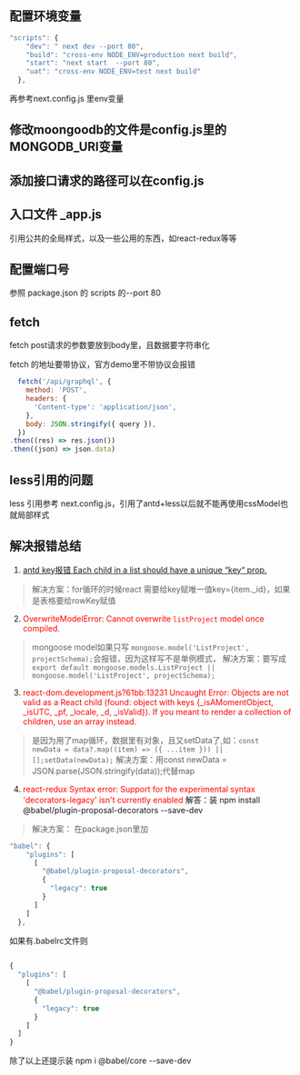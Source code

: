 

## 配置环境变量
``` js
"scripts": {
    "dev": " next dev --port 80",
    "build": "cross-env NODE_ENV=production next build",
    "start": "next start  --port 80",
    "uat": "cross-env NODE_ENV=test next build"
  },
```

再参考next.config.js 里env变量

## 修改moongoodb的文件是config.js里的MONGODB_URI变量

## 添加接口请求的路径可以在config.js

## 入口文件 _app.js
引用公共的全局样式，以及一些公用的东西，如react-redux等等

## 配置端口号
参照 package.json 的 scripts 的--port 80

## fetch 
fetch post请求的参数要放到body里，且数据要字符串化

fetch 的地址要带协议，官方demo里不带协议会报错
``` js
  fetch('/api/graphql', {
    method: 'POST',
    headers: {
      'Content-type': 'application/json',
    },
    body: JSON.stringify({ query }),
  })
.then((res) => res.json())
.then((json) => json.data)
```

## less引用的问题
less 引用参考 next.config.js，引用了antd+less以后就不能再使用cssModel也就局部样式
## 解决报错总结

1. <font color='red'>[antd key报错 Each child in a list should have a unique “key“ prop.](https://www.cnblogs.com/scott-j/p/13840992.html) </font>

>解决方案：for循环的时候react 需要给key赋唯一值key={item._id}，如果是表格要给rowKey赋值

2. <font color="red">OverwriteModelError: Cannot overwrite `listProject` model once compiled.</font>

>mongoose model如果只写 `mongoose.model('ListProject', projectSchema);`会报错，因为这样写不是单例模式，
>解决方案：要写成`export default mongoose.models.ListProject || mongoose.model('ListProject', projectSchema);`

3. <font color="red">react-dom.development.js?61bb:13231 Uncaught Error: Objects are not valid as a React child (found: object with keys {_isAMomentObject, _isUTC, _pf, _locale, _d, _isValid}). If you meant to render a collection of children, use an array instead.</font>


> 是因为用了map循环，数据里有对象，且又setData了,如：<code>const newData = data?.map((item) => ({ ...item })) || [];setData(newData);</code>
>解决方案：用const newData = JSON.parse(JSON.stringify(data));代替map

4. <font color="red">react-redux Syntax error: Support for the experimental syntax 'decorators-legacy' isn't currently enabled</font>
解答：装 npm install @babel/plugin-proposal-decorators --save-dev
> 解决方案：
在package.json里加
``` js
"babel": {
    "plugins": [
      [
        "@babel/plugin-proposal-decorators",
        {
          "legacy": true
        }
      ]
    ]
  },
```
如果有.babelrc文件则
``` js
    
{
  "plugins": [
    [
      "@babel/plugin-proposal-decorators",
      {
        "legacy": true
      }
    ]
  ]
}

```
除了以上还提示装 npm i @babel/core --save-dev
